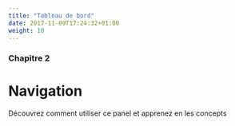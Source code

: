 ```yaml
---
title: "Tableau de bord"
date: 2017-11-09T17:24:32+01:00
weight: 10
---
```


### Chapitre 2

# Navigation

Découvrez comment utiliser ce panel et apprenez en les concepts
